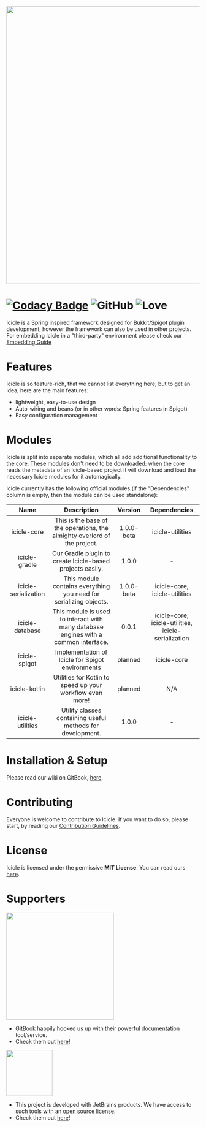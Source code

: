 <img src="https://user-images.githubusercontent.com/36101494/111905318-4e8d5e80-8a4b-11eb-8e9c-666b3f3d49a3.png" width="725" />

# [![Codacy Badge](https://api.codacy.com/project/badge/Grade/7ac8f720a0804656af1515bb878efe1c)](https://app.codacy.com/gh/IceyLeagons/Icicle?utm_source=github.com&utm_medium=referral&utm_content=IceyLeagons/Icicle&utm_campaign=Badge_Grade) ![GitHub](https://img.shields.io/github/license/IceyLeagons/Icicle) ![Love](https://img.shields.io/badge/Made%20with-%E2%9D%A4-red)

Icicle is a Spring inspired framework designed for Bukkit/Spigot plugin development, however the framework can also be used in other projects.
For embedding Icicle in a "third-party" environment please check our [Embedding Guide](https://github.com/IceyLeagons/iciclev2)

# Features

Icicle is so feature-rich, that we cannot list everything here, but to get an idea, here are the main features:

- lightweight, easy-to-use design 
- Auto-wiring and beans (or in other words: Spring features in Spigot)
- Easy configuration management

# Modules

Icicle is split into separate modules, which all add additional functionality to the core.
These modules don't need to be downloaded: when the core reads the metadata of an Icicle-based project it
will download and load the necessary Icicle modules for it automagically.

Icicle currently has the following official modules (if the "Dependencies" column is empty, then the module can be used standalone):

| Name | Description | Version | Dependencies |
|:----:|:-----------:|:-------:|:------------:|
| icicle-core | This is the base of the operations, the almighty overlord of the project. | 1.0.0-beta | icicle-utilities |
| icicle-gradle | Our Gradle plugin to create Icicle-based projects easily. | 1.0.0 | - |
| icicle-serialization | This module contains everything you need for serializing objects. | 1.0.0-beta | icicle-core, icicle-utilities |
| icicle-database | This module is used to interact with many database engines with a common interface. | 0.0.1 | icicle-core, icicle-utilities, icicle-serialization |
| icicle-spigot | Implementation of Icicle for Spigot environments | planned | icicle-core |
| icicle-kotlin | Utilities for Kotlin to speed up your workflow even more! | planned | N/A |
| icicle-utilities | Utility classes containing useful methods for development. | 1.0.0 | - |

# Installation & Setup

Please read our wiki on GitBook, [here]().

# Contributing

Everyone is welcome to contribute to Icicle. If you want to do so, please start, by reading our [Contribution Guidelines]().

# License

Icicle is licensed under the permissive **MIT License**. You can read ours [here](https://github.com/IceyLeagons/Icicle/blob/master/LICENSE).

# Supporters

<img src="https://user-images.githubusercontent.com/36101494/110477295-47795e80-80e3-11eb-9c3e-bf57776e3680.png" width="280">

- GitBook happily hooked us up with their powerful documentation tool/service.
- Check them out [here](https://www.gitbook.com/?utm_source=content&utm_medium=trademark&utm_campaign=iceyleagons)!


<img src="https://user-images.githubusercontent.com/36101494/110478780-fd917800-80e4-11eb-9358-fcc8de4baa99.png" width="120">

- This project is developed with JetBrains products. We have access to such tools with an [open source license](https://www.jetbrains.com/community/opensource).
- Check them out [here](https://jb.gg/OpenSource)!
